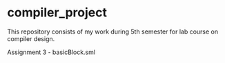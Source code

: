# compiler_project

This repository consists of my work during 5th semester for lab course on compiler design.

Assignment 3 - basicBlock.sml
